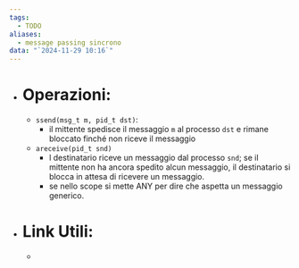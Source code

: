 ```yaml
---
tags:
  - TODO
aliases:
  - message passing sincrono
data: "`2024-11-29 10:16`"
---
```

- # Operazioni:
	- `ssend(msg_t m, pid_t dst)`:
		- il mittente spedisce il messaggio `m` al processo `dst` e rimane bloccato finché non riceve il messaggio
	- `areceive(pid_t snd)`
		- l destinatario riceve un messaggio dal processo `snd`; se il mittente non ha ancora spedito alcun messaggio, il destinatario si blocca in attesa di ricevere un messaggio.
		- se nello scope si mette ANY per dire che aspetta un messaggio generico.
- # Link Utili:
	- 